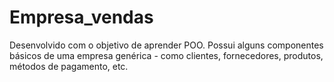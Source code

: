 # Empresa_vendas

Desenvolvido com o objetivo de aprender POO. Possui alguns componentes básicos de uma empresa genérica - como clientes, fornecedores, produtos, métodos de pagamento, etc.
